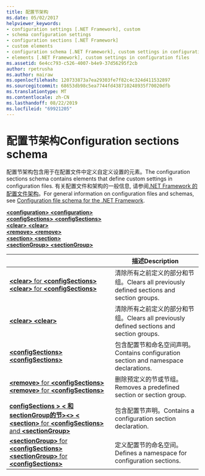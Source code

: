 ```yaml
---
title: 配置节架构
ms.date: 05/02/2017
helpviewer_keywords:
- configuration settings [.NET Framework], custom
- schema configuration settings
- configuration sections [.NET Framework]
- custom elements
- configuration schema [.NET Framework], custom settings in configuration files
- elements [.NET Framework], custom settings in configuration files
ms.assetid: 6e4cc793-c526-4007-b4e9-37d56295f2cb
author: rpetrusha
ms.author: mairaw
ms.openlocfilehash: 120733873a7ea29303fe7f82c4c324d411532897
ms.sourcegitcommit: 68653db98c5ea7744fd438710248935f70020dfb
ms.translationtype: MT
ms.contentlocale: zh-CN
ms.lasthandoff: 08/22/2019
ms.locfileid: "69921205"
---
```

# <a name="configuration-sections-schema"></a><span data-ttu-id="b3ddb-102">配置节架构</span><span class="sxs-lookup"><span data-stu-id="b3ddb-102">Configuration sections schema</span></span>

<span data-ttu-id="b3ddb-103">配置节架构包含用于在配置文件中定义自定义设置的元素。</span><span class="sxs-lookup"><span data-stu-id="b3ddb-103">The configuration sections schema contains elements that define custom settings in configuration files.</span></span> <span data-ttu-id="b3ddb-104">有关配置文件和架构的一般信息, 请参阅[.NET Framework 的配置文件架构](index.md)。</span><span class="sxs-lookup"><span data-stu-id="b3ddb-104">For general information on configuration files and schemas, see [Configuration file schema for the .NET Framework](index.md).</span></span>

<span data-ttu-id="b3ddb-105">[ **\<configuration>** ](configuration-element.md) </span><span class="sxs-lookup"><span data-stu-id="b3ddb-105">[**\<configuration>**](configuration-element.md) </span></span>  
<span data-ttu-id="b3ddb-106">[ **\<configSections>** ](configsections-element-for-configuration.md) </span><span class="sxs-lookup"><span data-stu-id="b3ddb-106">[**\<configSections>**](configsections-element-for-configuration.md) </span></span>  
<span data-ttu-id="b3ddb-107">[ **\<clear>** ](clear-element-for-configsections.md) </span><span class="sxs-lookup"><span data-stu-id="b3ddb-107">[**\<clear>**](clear-element-for-configsections.md) </span></span>  
<span data-ttu-id="b3ddb-108">[ **\<remove>** ](remove-element-for-configsections.md) </span><span class="sxs-lookup"><span data-stu-id="b3ddb-108">[**\<remove>**](remove-element-for-configsections.md) </span></span>  
<span data-ttu-id="b3ddb-109">[ **\<section>** ](section-element.md) </span><span class="sxs-lookup"><span data-stu-id="b3ddb-109">[**\<section>**](section-element.md) </span></span>  
[<span data-ttu-id="b3ddb-110"> **\<sectionGroup>** </span><span class="sxs-lookup"><span data-stu-id="b3ddb-110">**\<sectionGroup>**</span></span>](sectiongroup-element-for-configsections.md)

|     | <span data-ttu-id="b3ddb-111">描述</span><span class="sxs-lookup"><span data-stu-id="b3ddb-111">Description</span></span> |
| --- | ----------- |
| [<span data-ttu-id="b3ddb-112"> **\<clear>** for **\<configSections>** </span><span class="sxs-lookup"><span data-stu-id="b3ddb-112">**\<clear>** for **\<configSections>**</span></span>](clear-element-for-configsections.md) | <span data-ttu-id="b3ddb-113">清除所有之前定义的部分和节组。</span><span class="sxs-lookup"><span data-stu-id="b3ddb-113">Clears all previously defined sections and section groups.</span></span> |
| [<span data-ttu-id="b3ddb-114"> **\<clear>** </span><span class="sxs-lookup"><span data-stu-id="b3ddb-114">**\<clear>**</span></span>](clear-element-for-configsections.md) | <span data-ttu-id="b3ddb-115">清除所有之前定义的部分和节组。</span><span class="sxs-lookup"><span data-stu-id="b3ddb-115">Clears all previously defined sections and section groups.</span></span> |
| [<span data-ttu-id="b3ddb-116"> **\<configSections>** </span><span class="sxs-lookup"><span data-stu-id="b3ddb-116">**\<configSections>**</span></span>](configsections-element-for-configuration.md) | <span data-ttu-id="b3ddb-117">包含配置节和命名空间声明。</span><span class="sxs-lookup"><span data-stu-id="b3ddb-117">Contains configuration section and namespace declarations.</span></span> |
| [<span data-ttu-id="b3ddb-118"> **\<remove>** for **\<configSections>** </span><span class="sxs-lookup"><span data-stu-id="b3ddb-118">**\<remove>** for **\<configSections>**</span></span>](remove-element-for-configsections.md) | <span data-ttu-id="b3ddb-119">删除预定义的节或节组。</span><span class="sxs-lookup"><span data-stu-id="b3ddb-119">Removes a predefined section or section group.</span></span> |
| [<span data-ttu-id="b3ddb-120">**configSections > \<** **和sectionGroup的节>\<>**  **\<** </span><span class="sxs-lookup"><span data-stu-id="b3ddb-120">**\<section>** for **\<configSections>** and **\<sectionGroup>**</span></span>](section-element.md) | <span data-ttu-id="b3ddb-121">包含配置节声明。</span><span class="sxs-lookup"><span data-stu-id="b3ddb-121">Contains a configuration section declaration.</span></span> |
| [<span data-ttu-id="b3ddb-122"> **\<sectionGroup>** for **\<configSections>** </span><span class="sxs-lookup"><span data-stu-id="b3ddb-122">**\<sectionGroup>** for **\<configSections>**</span></span>](sectiongroup-element-for-configsections.md) | <span data-ttu-id="b3ddb-123">定义配置节的命名空间。</span><span class="sxs-lookup"><span data-stu-id="b3ddb-123">Defines a namespace for configuration sections.</span></span> |
